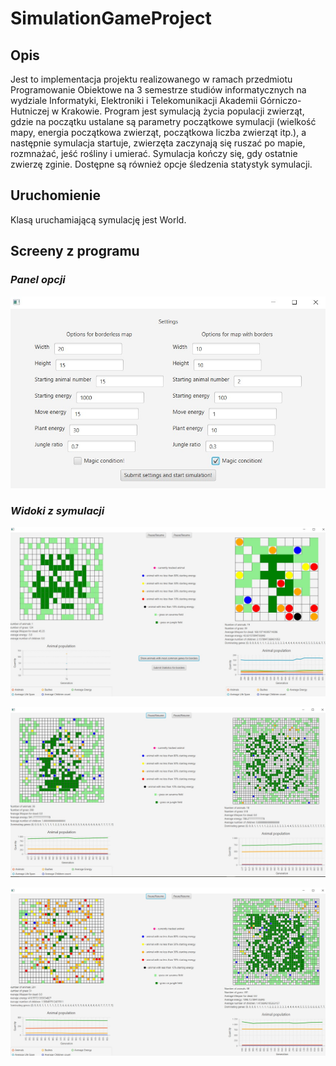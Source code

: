 # SimulationGameProject

## Opis
Jest to implementacja projektu realizowanego w ramach przedmiotu Programowanie Obiektowe na 3 semestrze studiów informatycznych na wydziale Informatyki, 
Elektroniki i Telekomunikacji Akademii Górniczo-Hutniczej w Krakowie. Program jest symulacją życia populacji zwierząt, gdzie na początku ustalane są parametry
początkowe symulacji (wielkość mapy, energia początkowa zwierząt, początkowa liczba zwierząt itp.), a następnie symulacja startuje, zwierzęta zaczynają się ruszać po mapie,
rozmnażać, jeść rośliny i umierać. Symulacja kończy się, gdy ostatnie zwierzę zginie. Dostępne są również opcje śledzenia statystyk symulacji.

## Uruchomienie
Klasą uruchamiającą symulację jest World.

## Screeny z programu

### *Panel opcji*
![Options](https://github.com/Gygrus/SimulationGameProject/blob/master/images/Panel%20opcji.jpg)

### *Widoki z symulacji*
![Sim1](https://github.com/Gygrus/SimulationGameProject/blob/master/images/Symulacja1.jpg)

![Sim2](https://github.com/Gygrus/SimulationGameProject/blob/master/images/Symulacja2.jpg)

![Sim3](https://github.com/Gygrus/SimulationGameProject/blob/master/images/Symulacja3.jpg)
